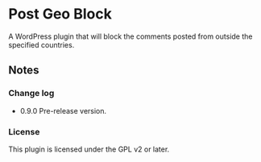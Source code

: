 # Post Geo Block

A WordPress plugin that will block the comments posted from outside the 
specified countries.

## Notes

### Change log

- 0.9.0 Pre-release version.

### License

This plugin is licensed under the GPL v2 or later.
